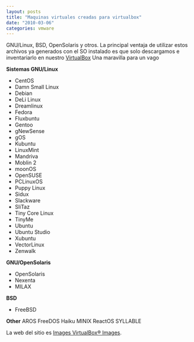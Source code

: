 ```yaml
---
layout: posts
title: "Maquinas virtuales creadas para virtualbox"
date: "2010-03-06"
categories: vmware
---
```


GNU/Linux, BSD, OpenSolaris y otros. La principal ventaja de utilizar estos archivos ya generados con el SO instalado es que solo descargamos e inventariarlo en nuestro [VirtualBox](https://www.virtualbox.org/) Una maravilla para un vago

**Sistemas GNU/Linux**

- CentOS
- Damn Small Linux
- Debian
- DeLi Linux
- Dreamlinux
- Fedora
- Fluxbuntu
- Gentoo
- gNewSense
- gOS
- Kubuntu
- LinuxMint
- Mandriva
- Moblin 2
- moonOS
- OpenSUSE
- PCLinuxOS
- Puppy Linux
- Sidux
- Slackware
- SliTaz
- Tiny Core Linux
- TinyMe
- Ubuntu
- Ubuntu Studio
- Xubuntu
- VectorLinux
- Zenwalk

**GNU/OpenSolaris**

- OpenSolaris
- Nexenta
- MILAX

**BSD**

- FreeBSD

**Other** AROS FreeDOS Haiku MINIX ReactOS SYLLABLE

La web del sitio es [Images VirtualBox® Images](https://virtualboxes.org/images/).
